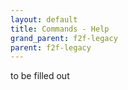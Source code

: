 ```yaml
---
layout: default
title: Commands - Help
grand_parent: f2f-legacy
parent: f2f-legacy
---
```

to be filled out
